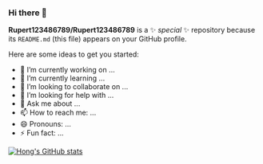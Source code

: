 ### Hi there 👋


**Rupert123486789/Rupert123486789** is a ✨ _special_ ✨ repository because its `README.md` (this file) appears on your GitHub profile.

Here are some ideas to get you started:

- 🔭 I’m currently working on ...
- 🌱 I’m currently learning ...
- 👯 I’m looking to collaborate on ...
- 🤔 I’m looking for help with ...
- 💬 Ask me about ...
- 📫 How to reach me: ...
- 😄 Pronouns: ...
- ⚡ Fun fact: ...


[![Hong's GitHub stats](https://github-readme-stats.vercel.app/api?username=Rupert123486789&show_icons=true&&theme=gruvbox)](https://github.com/anuraghazra/github-readme-stats)
